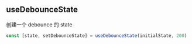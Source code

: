 ## useDebounceState

创建一个 debounce 的 state

```javascript
const [state, setDebounceState] = useDebounceState(initialState, 200)
```
